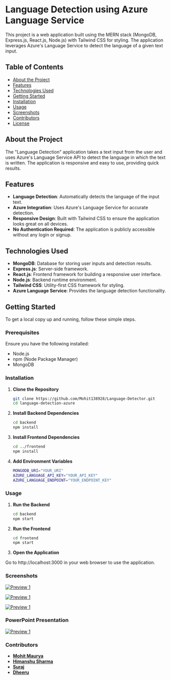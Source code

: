 # Language Detection using Azure Language Service

This project is a web application built using the MERN stack (MongoDB, Express.js, React.js, Node.js) with Tailwind CSS for styling. The application leverages Azure's Language Service to detect the language of a given text input.

## Table of Contents

- [About the Project](#about-the-project)
- [Features](#features)
- [Technologies Used](#technologies-used)
- [Getting Started](#getting-started)
- [Installation](#installation)
- [Usage](#usage)
- [Screenshots](#screenshots)
- [Contributors](#contributors)
- [License](#license)

## About the Project

The "Language Detection" application takes a text input from the user and uses Azure's Language Service API to detect the language in which the text is written. The application is responsive and easy to use, providing quick results.

## Features

- **Language Detection**: Automatically detects the language of the input text.
- **Azure Integration**: Uses Azure's Language Service for accurate detection.
- **Responsive Design**: Built with Tailwind CSS to ensure the application looks great on all devices.
- **No Authentication Required**: The application is publicly accessible without any login or signup.

## Technologies Used

- **MongoDB**: Database for storing user inputs and detection results.
- **Express.js**: Server-side framework.
- **React.js**: Frontend framework for building a responsive user interface.
- **Node.js**: Backend runtime environment.
- **Tailwind CSS**: Utility-first CSS framework for styling.
- **Azure Language Service**: Provides the language detection functionality.

## Getting Started

To get a local copy up and running, follow these simple steps.

### Prerequisites

Ensure you have the following installed:

- Node.js
- npm (Node Package Manager)
- MongoDB

### Installation

1. **Clone the Repository**

   ```sh
   git clone https://github.com/Mohit138928/Language-Detector.git
   cd language-detection-azure

2. **Install Backend Dependencies**

   ```sh
   cd backend
   npm install

3. **Install Frontend Dependencies**

   ```sh
   cd ../frontend
   npm install

4. **Add Environment Variables**

    ```sh
    MONGODB_URI="YOUR_URI"
    AZURE_LANGUAGE_API_KEY="YOUR_API_KEY"
    AZURE_LANGUAGE_ENDPOINT="YOUR_ENDPOINT_KEY"

### Usage

1. **Run the Backend**

    ```sh
    cd backend
    npm start

2. **Run the Frontend**

    ```sh
    cd frontend
    npm start

3. **Open the Application**

Go to http://localhost:3000 in your web browser to use the application.

### Screenshots

[![Preview 1](</language-detection-frontend/assets/1.png>)](/language-detection-frontend/assets/1.png)

[![Preview 1](</language-detection-frontend/assets/2.png>)](/language-detection-frontend/assets/2.png)

[![Preview 1](</language-detection-frontend/assets/3.png>)](/language-detection-frontend/assets/3.png)

### PowerPoint Presentation

[![Preview 1](<>)](/language-detection-frontend/assets/Language%20Detection.pptx)

### Contributors

- **[Mohit Maurya](https://github.com/Mohit138928)**
- **[Himanshu Sharma](https://github.com/himanshusharma0909)**
- **[Suraj](https://github.com/surajriyar)**
- **[Dheeru](https://www.linkedin.com/in/dheeru-madhesiya-0800412a6)**

